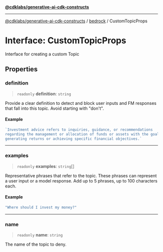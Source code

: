 [**@cdklabs/generative-ai-cdk-constructs**](../../../README.md)

***

[@cdklabs/generative-ai-cdk-constructs](../../../README.md) / [bedrock](../README.md) / CustomTopicProps

# Interface: CustomTopicProps

Interface for creating a custom Topic

## Properties

### definition

> `readonly` **definition**: `string`

Provide a clear definition to detect and block user inputs and FM responses
that fall into this topic. Avoid starting with "don't".

#### Example

```ts
`Investment advice refers to inquiries, guidance, or recommendations
regarding the management or allocation of funds or assets with the goal of
generating returns or achieving specific financial objectives.`
```

***

### examples

> `readonly` **examples**: `string`[]

Representative phrases that refer to the topic. These phrases can represent
a user input or a model response. Add up to 5 phrases, up to 100 characters
each.

#### Example

```ts
"Where should I invest my money?"
```

***

### name

> `readonly` **name**: `string`

The name of the topic to deny.
